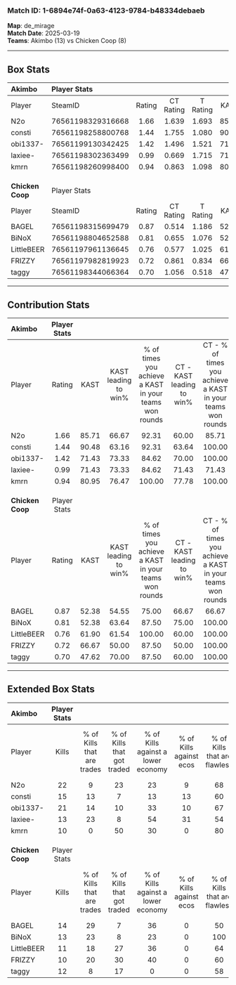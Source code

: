 ### Match ID: 1-6894e74f-0a63-4123-9784-b48334debaeb  
**Map**: de_mirage  
**Match Date**: 2025-03-19  
**Teams**: Akimbo (13) vs Chicken Coop (8)  

---  

## Box Stats  

| **Akimbo**       | Player Stats      |        |           |          |       |       |       |         |        |      |     |
| :- | :- | :-: | :-: | :-: | :-: | :-: | :-: | :-: | :-: | :-: | :-: |
| Player           | SteamID           | Rating | CT Rating | T Rating | KAST  |  ADR  | Kills | Assists | Deaths | K/D  | HS% |
| N2o              | 76561198329316668 |  1.66  |   1.639   |  1.693   | 85.71 | 116.1 |  22   |    5    |   13   | 1.69 | 68  |
| consti           | 76561198258800768 |  1.44  |   1.755   |  1.080   | 90.48 | 75.4  |  15   |    2    |   6    | 2.50 | 20  |
| obi1337-         | 76561199130342425 |  1.42  |   1.496   |  1.521   | 71.43 | 97.3  |  21   |    3    |   14   | 1.50 | 66  |
| laxiee-          | 76561198302363499 |  0.99  |   0.669   |  1.715   | 71.43 | 78.2  |  13   |    6    |   16   | 0.81 | 53  |
| kmrn             | 76561198260998400 |  0.94  |   0.863   |  1.098   | 80.95 | 43.4  |  10   |    3    |   11   | 0.91 | 70  |
|                  |                   |        |           |          |       |       |       |         |        |      |     |
|                  |                   |        |           |          |       |       |       |         |        |      |     |
|                  |                   |        |           |          |       |       |       |         |        |      |     |
| **Chicken Coop** | Player Stats      |        |           |          |       |       |       |         |        |      |     |
| Player           | SteamID           | Rating | CT Rating | T Rating | KAST  |  ADR  | Kills | Assists | Deaths | K/D  | HS% |
| BAGEL            | 76561198315699479 |  0.87  |   0.514   |  1.186   | 52.38 | 73.4  |  14   |    5    |   16   | 0.88 | 71  |
| BiNoX            | 76561198804652588 |  0.81  |   0.655   |  1.076   | 52.38 | 61.1  |  13   |    3    |   15   | 0.87 | 30  |
| LittleBEER       | 76561197961136645 |  0.76  |   0.577   |  1.025   | 61.90 | 58.5  |  11   |    2    |   16   | 0.69 | 72  |
| FRIZZY           | 76561197982819923 |  0.72  |   0.861   |  0.834   | 66.67 | 60.0  |  10   |    5    |   18   | 0.56 | 60  |
| taggy            | 76561198344066364 |  0.70  |   1.056   |  0.518   | 47.62 | 61.3  |  12   |    1    |   16   | 0.75 | 58  |
---  

## Contribution Stats  

| **Akimbo**       | Player Stats |       |                      |                                                        |                           |                                                             |                          |                                                            |
| :- | :-: | :-: | :-: | :-: | :-: | :-: | :-: | :-: |
| Player           |    Rating    | KAST  | KAST leading to win% | % of times you achieve a KAST in your teams won rounds | CT - KAST leading to win% | CT - % of times you achieve a KAST in your teams won rounds | T - KAST leading to win% | T - % of times you achieve a KAST in your teams won rounds |
| N2o              |     1.66     | 85.71 |        66.67         |                         92.31                          |           60.00           |                            85.71                            |          75.00           |                           100.00                           |
| consti           |     1.44     | 90.48 |        63.16         |                         92.31                          |           63.64           |                           100.00                            |          62.50           |                           83.33                            |
| obi1337-         |     1.42     | 71.43 |        73.33         |                         84.62                          |           70.00           |                           100.00                            |          80.00           |                           66.67                            |
| laxiee-          |     0.99     | 71.43 |        73.33         |                         84.62                          |           71.43           |                            71.43                            |          75.00           |                           100.00                           |
| kmrn             |     0.94     | 80.95 |        76.47         |                         100.00                         |           77.78           |                           100.00                            |          75.00           |                           100.00                           |
|                  |              |       |                      |                                                        |                           |                                                             |                          |                                                            |
|                  |              |       |                      |                                                        |                           |                                                             |                          |                                                            |
|                  |              |       |                      |                                                        |                           |                                                             |                          |                                                            |
| **Chicken Coop** | Player Stats |       |                      |                                                        |                           |                                                             |                          |                                                            |
| Player           |    Rating    | KAST  | KAST leading to win% | % of times you achieve a KAST in your teams won rounds | CT - KAST leading to win% | CT - % of times you achieve a KAST in your teams won rounds | T - KAST leading to win% | T - % of times you achieve a KAST in your teams won rounds |
| BAGEL            |     0.87     | 52.38 |        54.55         |                         75.00                          |           66.67           |                            66.67                            |          50.00           |                           80.00                            |
| BiNoX            |     0.81     | 52.38 |        63.64         |                         87.50                          |           75.00           |                           100.00                            |          57.14           |                           80.00                            |
| LittleBEER       |     0.76     | 61.90 |        61.54         |                         100.00                         |           60.00           |                           100.00                            |          62.50           |                           100.00                           |
| FRIZZY           |     0.72     | 66.67 |        50.00         |                         87.50                          |           50.00           |                           100.00                            |          50.00           |                           80.00                            |
| taggy            |     0.70     | 47.62 |        70.00         |                         87.50                          |           60.00           |                           100.00                            |          80.00           |                           80.00                            |
---  

## Extended Box Stats  

| **Akimbo**       | Player Stats |                            |                            |                                    |                         |                              |                                 |        |                             |                                     |                          |                               |                            |
| :- | :-: | :-: | :-: | :-: | :-: | :-: | :-: | :-: | :-: | :-: | :-: | :-: | :-: |
| Player           |    Kills     | % of Kills that are trades | % of Kills that got traded | % of Kills against a lower economy | % of Kills against ecos | % of Kills that are flawless | % of Kills that are close duels | Deaths | % of Deaths that get traded | % of Deaths against a lower economy | % of Deaths against ecos | % of Deaths that are flawless | % of Deaths that are close |
| N2o              |      22      |             9              |             23             |                 23                 |            9            |              68              |                5                |   13   |              0              |                  8                  |            0             |              77               |             8              |
| consti           |      15      |             13             |             7              |                 13                 |           13            |              60              |                7                |   6    |             17              |                  0                  |            0             |              67               |             0              |
| obi1337-         |      21      |             14             |             10             |                 33                 |           10            |              67              |               10                |   14   |             21              |                  7                  |            0             |              71               |             0              |
| laxiee-          |      13      |             23             |             8              |                 54                 |           31            |              54              |                0                |   16   |             31              |                  6                  |            0             |              56               |             6              |
| kmrn             |      10      |             0              |             50             |                 30                 |            0            |              80              |                0                |   11   |              9              |                  0                  |            0             |              64               |             0              |
|                  |              |                            |                            |                                    |                         |                              |                                 |        |                             |                                     |                          |                               |                            |
|                  |              |                            |                            |                                    |                         |                              |                                 |        |                             |                                     |                          |                               |                            |
|                  |              |                            |                            |                                    |                         |                              |                                 |        |                             |                                     |                          |                               |                            |
| **Chicken Coop** | Player Stats |                            |                            |                                    |                         |                              |                                 |        |                             |                                     |                          |                               |                            |
| Player           |    Kills     | % of Kills that are trades | % of Kills that got traded | % of Kills against a lower economy | % of Kills against ecos | % of Kills that are flawless | % of Kills that are close duels | Deaths | % of Deaths that get traded | % of Deaths against a lower economy | % of Deaths against ecos | % of Deaths that are flawless | % of Deaths that are close |
| BAGEL            |      14      |             29             |             7              |                 36                 |            0            |              50              |                7                |   16   |              6              |                 13                  |            0             |              75               |             0              |
| BiNoX            |      13      |             23             |             8              |                 23                 |            0            |             100              |                0                |   15   |             20              |                 13                  |            0             |              67               |             7              |
| LittleBEER       |      11      |             18             |             27             |                 36                 |            0            |              64              |                0                |   16   |             19              |                  6                  |            0             |              63               |             0              |
| FRIZZY           |      10      |             20             |             30             |                 40                 |            0            |              60              |               10                |   18   |             28              |                 17                  |            0             |              61               |             11             |
| taggy            |      12      |             8              |             17             |                 0                  |            0            |              58              |                0                |   16   |             13              |                 19                  |            0             |              63               |             6              |
